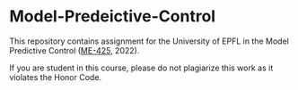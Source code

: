 # Model-Predeictive-Control

This repository contains assignment for the University of EPFL in the Model Predictive Control ([ME-425](https://moodle.epfl.ch/course/view.php?id=13231), 2022).

If you are student in this course, please do not plagiarize this work as it violates the Honor Code.